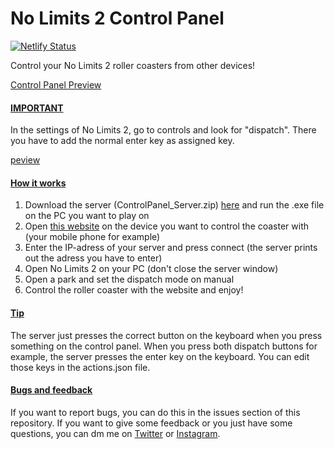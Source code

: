 # No Limits 2 Control Panel

[![Netlify Status](https://api.netlify.com/api/v1/badges/fee64ec0-a006-4f04-9b59-d1ae35ef6aa9/deploy-status)](https://app.netlify.com/sites/priceless-curie-abbc39/deploys)

Control your No Limits 2 roller coasters from other devices!

[Control Panel Preview](https://github.com/Disembleergon/NL2_Control-Panel/blob/master/controlPanel_preview.png)

#### <u>IMPORTANT</u>

In the settings of No Limits 2, go to controls and look for "dispatch". There you have to add the normal enter key as assigned key.

[peview](https://github.com/Disembleergon/NL2_Control-Panel/blob/master/settings_preview.png)

#### <u>How it works</u>

1. Download the server (ControlPanel_Server.zip) [here](https://github.com/Disembleergon/NL2_Control-Panel/releases/tag/v1.0.0) and run the .exe file on the PC you want to play on
2. Open [this website](https://priceless-curie-abbc39.netlify.app/) on the device you want to control the coaster with (your mobile phone for example)
3. Enter the IP-adress of your server and press connect (the server prints out the adress you have to enter)
4. Open No Limits 2 on your PC (don't close the server window)
5. Open a park and set the dispatch mode on manual
6. Control the roller coaster with the website and enjoy!

#### <u>Tip</u>

The server just presses the correct button on the keyboard when you press something on the control panel.
When you press both dispatch buttons for example, the server presses the enter key on the keyboard.
You can edit those keys in the actions.json file.

#### <u>Bugs and feedback </u>

If you want to report bugs, you can do this in the issues section of this repository. If you want to give some feedback or you just have some questions, you can dm me on [Twitter](https://twitter.com/disembleergon) or [Instagram](https://www.instagram.com/_Disembleergon/).
